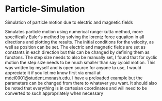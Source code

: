 # Particle-Simulation
Simulation of particle motion due to electric and magnetic fields

Simulates particle motion using numerical runge-kutta method, more specifically Euler's method by solving the lorentz force equaiton in all directions and plotting the results.
The initial conditions for the velocity, as well as position can be set. The electric and magnetic fields are set as constants in each direction but this can be changed by defining them as functons. The step size needs to also be manually set, I found that for cyclic motion the step size needs to be much smaller than say cyloid motion.
This was written by myself and is open source for anyone to use, I would appreciate it if you let me know first via email at mdei0001@student.monash.edu.
I have a preloaded example but the parameters can be changed from there to whatever you want. It should also be noted that everything is in cartesian coordinates and will need to be converted to such appropriately when necessary
